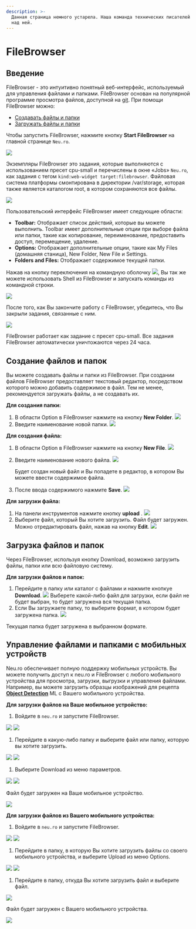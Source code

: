 ```yaml
---
description: >-
  Данная страница немного устарела. Наша команда технических писателей работает
  над ней.
---
```


# FileBrowser

## Введение

FileBrowser - это интуитивно понятный веб-интерфейс, используемый для управления файлами и папками. FileBrowser основан на популярной программе просмотра файлов, доступной на [git](https://github.com/filebrowser/filebrowser). При помощи FileBrowser можно:

* [Создавать файлы и папки](filebrowser.md#creating-files-and-folders)
* [Загружать файлы и папки](filebrowser.md#downloading-files-and-folders)

Чтобы запустить FileBrowser, нажмите кнопку **Start FileBrowser** на главной странице `Neu.ro`.

![](../.gitbook/assets/stor_start_filebrowser.jpg)

Экземпляры FileBrowser это задания, которые выполняются с использованием пресет cpu-small и перечислены в окне «Jobs» `Neu.ro`, как задания с тегом `kind:web-widget target:filebrowser`. Файловая система платформы смонтирована в директории /var/storage, которая также является каталогом root, в котором сохраняются все файлы.

![](../.gitbook/assets/stor_browser.jpg)

Пользовательский интерфейс FileBrowser имеет следующие области:

* **Toolbar:** Отображает список действий, которые вы можете выполнить. Toolbar имеет дополнительные опции при выборе файла или папки, такие как копирование, переименование, предоставить доступ, перемещение, удаление.
* **Options:** Отображает дополнительные опции, такие как My Files \(домашняя станица\), New Folder, New File и Settings.
* **Folders and Files:** Отображает содержимое текущей папки.

Нажав на кнопку переключения на командную оболочку ![](../.gitbook/assets/FB_Toggle.jpg), Вы так же можете использовать Shell из FileBrowser и запускать команды из командной строки.

![](../.gitbook/assets/FB_Shell.jpg)

После того, как Вы закончите работу с FileBrowser, убедитесь, что Вы закрыли задания, связанные с ним.

![](../.gitbook/assets/FB_Job.JPG)

FileBrowser работает как задание с пресет cpu-small. Все задания FileBrowser автоматически уничтожаются через 24 часа.

## Создание файлов и папок

Вы можете создавать файлы и папки из FileBrowser. При создании файлов FileBrowser предоставляет текстовый редактор, посредством которого можно добавить содержимое в файл. Тем не менее, рекомендуется загружать файлы, а не создавать их.

**Для создания папки:**

1. В области Option в FileBrowser нажмите на кнопку **New Folder**. ![](../.gitbook/assets/FB_NewFolder.jpg)
2. Введите наименование новой папки. ![](../.gitbook/assets/FB_NewDirectory.jpg)

**Для создания файла:**

1. В области Option в FileBrowser нажмите на кнопку **New File**. ![](../.gitbook/assets/FB_NewFile.jpg)
2. Введите наименование нового файла. ![](../.gitbook/assets/FB_NewFileName.jpg) 

   Будет создан новый файл и Вы попадете в редактор, в котором Вы можете ввести содержимое файла.

3. После ввода содержимого нажмите **Save**. ![](../.gitbook/assets/FB_NewFile_Save.JPG)

**Для загрузки файла:**

1. На панели инструментов нажмите кнопку **upload** . ![](../.gitbook/assets/FB_UploadButton.jpg)
2. Выберите файл, который Вы хотите загрузить. Файл будет загружен. Можно отредактировать файл, нажав на кнопку **Edit**. ![](../.gitbook/assets/FB_UpFile.JPG)

## Загрузка файлов и папок

Через FileBrowser, используя кнопку Download, возможно загрузить файлы, папки или всю файловую систему.

**Для загрузки файлов и папок:**

1. Перейдите в папку или каталог с файлами и нажмите кнопкуe **Download**. ![](../.gitbook/assets/FB_Download.jpg) Выберете какой-либо файл для загрузки, если файл не будет выбран, то будет загружена вся текущая папка.
2. Если Вы загружаете папку, то выберите формат, в котором будет загружена папка. ![](../.gitbook/assets/FB_DownFormat.jpg)

Текущая папка будет загружена в выбранном формате.

## Управление файлами и папками с мобильных устройств

Neu.ro обеспечивает полную поддержку мобильных устройств. Вы можете получить доступ к neu.ro и FileBrowser с любого мобильного устройства для просмотра, загрузки, выгрузки и управления файлами. Например, вы можете загрузить образцы изображений для рецепта [**Object Detection**](https://docs.neu.ro/cookbook/object-detection) ML с Вашего мобильного устройства.

**Для загрузки файлов на Ваше мобильное устройство:**

1. Войдите в `neu.ro` и запустите FileBrowser.

![](../.gitbook/assets/FBM_NeuroHome.jpg) ![](../.gitbook/assets/FBM_FileBrowser%20%281%29.jpg)

1. Перейдите в какую-либо папку и выберите файл или папку, которую вы хотите загрузить.

![](../.gitbook/assets/FBM_Folder.jpg) ![](../.gitbook/assets/FBM_Down_Select_1.jpg)

1. Выберите Download из меню параметров.

![](../.gitbook/assets/FBM_Down_Select.jpg) ![](../.gitbook/assets/FBM_DownloadDone%20%281%29.jpg)

Файл будет загружен на Ваше мобильное устройство.

![](../.gitbook/assets/FBM_DownloadDone.jpg)

**Для загрузки файлов из Вашего мобильного устройства:**

1. Войдите в `neu.ro` и запустите FileBrowser.

![](../.gitbook/assets/FBM_NeuroHome%20%281%29.jpg) ![](../.gitbook/assets/FBM_FileBrowser.jpg)

1. Перейдите в папку, в которую Вы хотите загрузить файлы со своего мобильного устройства, и выберите Upload из меню Options.

![](../.gitbook/assets/FBM_Up_Folder.jpg) ![](../.gitbook/assets/FBM_UploadButton.jpg)

1. Перейдите в папку, откуда Вы хотите загрузить файл и выберите файл.

![](../.gitbook/assets/FBM_UploadFileFolder.jpg)

Файл будет загружен с Вашего мобильного устройства.

![](../.gitbook/assets/FBM_FileUploaded.jpg)

